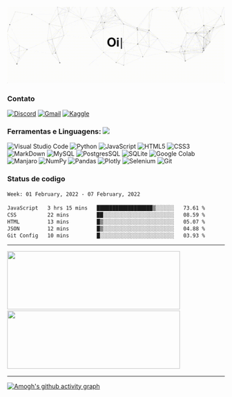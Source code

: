 <p align="center">
<img src = "https://raw.githubusercontent.com/Sposigor/Sposigor/main/assets/inicio.gif" width = "840px">
</p>

 
### Contato
 <a href="https://discord.com/channels/@me/286319896382537729"><img alt="Discord" title="Discord" height="32" width="32" src="https://upload.wikimedia.org/wikipedia/commons/1/13/Discord_color_D.svg"></a>
 <a href="mailto:sposigor@gmail.com"><img alt="Gmail" height="32" width="32" src="https://upload.wikimedia.org/wikipedia/commons/7/7e/Gmail_icon_%282020%29.svg"></a>
 <a href="https://www.kaggle.com/igoresposito"><img alt="Kaggle" height="32" width="32" src="https://cdn4.iconfinder.com/data/icons/logos-and-brands/512/189_Kaggle_logo_logos-512.png"></a>


### Ferramentas e Linguagens: <img src="https://media.giphy.com/media/8zldD29JNeLRK/giphy.gif?cid=790b7611d4fcbc6e11cf8cc61a78542fb95f28d2a14492de&rid=giphy.gif&ct=s" width="30">

![Visual Studio Code](https://img.shields.io/badge/Visual%20Studio%20Code-0078d7.svg?style=for-the-badge&logo=visual-studio-code&logoColor=white)
![Python](https://img.shields.io/badge/Python-3776AB?style=for-the-badge&logo=python&logoColor=white)
![JavaScript](https://img.shields.io/badge/javascript-%23323330.svg?style=for-the-badge&logo=javascript&logoColor=%23F7DF1E)
![HTML5](https://img.shields.io/badge/html5-%23E34F26.svg?style=for-the-badge&logo=html5&logoColor=white)
![CSS3](https://img.shields.io/badge/css3-%231572B6.svg?style=for-the-badge&logo=css3&logoColor=white)
![MarkDown](https://img.shields.io/badge/Markdown-000000?style=for-the-badge&logo=markdown&logoColor=white)
![MySQL](https://img.shields.io/badge/MySQL-00000F?style=for-the-badge&logo=mysql&logoColor=white)
![PostgresSQL](https://img.shields.io/badge/PostgreSQL-316192?style=for-the-badge&logo=postgresql&logoColor=white)
![SQLite](https://img.shields.io/badge/sqlite-%2307405e.svg?style=for-the-badge&logo=sqlite&logoColor=white)
![Google Colab](https://img.shields.io/badge/Colab-F9AB00?style=for-the-badge&logo=googlecolab&color=525252)
![Manjaro](https://img.shields.io/badge/manjaro-35BF5C?style=for-the-badge&logo=manjaro&logoColor=white)
![NumPy](https://img.shields.io/badge/numpy-%23013243.svg?style=for-the-badge&logo=numpy&logoColor=white)
![Pandas](https://img.shields.io/badge/pandas-%23150458.svg?style=for-the-badge&logo=pandas&logoColor=white)
![Plotly](https://img.shields.io/badge/Plotly-%233F4F75.svg?style=for-the-badge&logo=plotly&logoColor=white)
![Selenium](https://img.shields.io/badge/-selenium-%43B02A?style=for-the-badge&logo=selenium&logoColor=white)
![Git](https://img.shields.io/badge/git-%23F05033.svg?style=for-the-badge&logo=git&logoColor=white)

### Status de codigo

<!--START_SECTION:waka-->
```text
Week: 01 February, 2022 - 07 February, 2022

JavaScript   3 hrs 15 mins   ██████████████████▒░░░░░░   73.61 % 
CSS          22 mins         ██░░░░░░░░░░░░░░░░░░░░░░░   08.59 % 
HTML         13 mins         █▒░░░░░░░░░░░░░░░░░░░░░░░   05.07 % 
JSON         12 mins         █▒░░░░░░░░░░░░░░░░░░░░░░░   04.88 % 
Git Config   10 mins         █░░░░░░░░░░░░░░░░░░░░░░░░   03.93 % 
```
<!--END_SECTION:waka-->

---

<a href="https://github.com/Sposigor/Sposigor">
  <img height="135" width="400" src = "https://github-readme-stats.vercel.app/api/top-langs/?username=sposigor&theme=tokyonight&layout=compact" />
</a>

<a href="https://github.com/Sposigor/Sposigor">
  <img height="135" width="400" src = "https://github-readme-stats.vercel.app/api?username=sposigor&theme=tokyonight&show_icons=false&layout=compact" />
</a>


---

[![Amogh's github activity graph](https://activity-graph.herokuapp.com/graph?username=Sposigor&bg_color=000000&color=3620f7&line=5a0c99&point=1adbce&area=true&hide_border=true)](https://github.com/ashutosh00710/github-readme-activity-graph)
